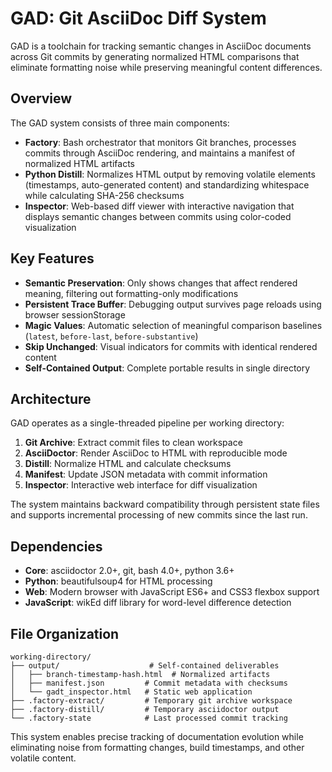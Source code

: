 # GAD: Git AsciiDoc Diff System

GAD is a toolchain for tracking semantic changes in AsciiDoc documents across Git commits by generating normalized HTML comparisons that eliminate formatting noise while preserving meaningful content differences.

## Overview

The GAD system consists of three main components:

- **Factory**: Bash orchestrator that monitors Git branches, processes commits through AsciiDoc rendering, and maintains a manifest of normalized HTML artifacts
- **Python Distill**: Normalizes HTML output by removing volatile elements (timestamps, auto-generated content) and standardizing whitespace while calculating SHA-256 checksums
- **Inspector**: Web-based diff viewer with interactive navigation that displays semantic changes between commits using color-coded visualization

## Key Features

- **Semantic Preservation**: Only shows changes that affect rendered meaning, filtering out formatting-only modifications
- **Persistent Trace Buffer**: Debugging output survives page reloads using browser sessionStorage
- **Magic Values**: Automatic selection of meaningful comparison baselines (`latest`, `before-last`, `before-substantive`)
- **Skip Unchanged**: Visual indicators for commits with identical rendered content
- **Self-Contained Output**: Complete portable results in single directory

## Architecture

GAD operates as a single-threaded pipeline per working directory:

1. **Git Archive**: Extract commit files to clean workspace
2. **AsciiDoctor**: Render AsciiDoc to HTML with reproducible mode
3. **Distill**: Normalize HTML and calculate checksums
4. **Manifest**: Update JSON metadata with commit information
5. **Inspector**: Interactive web interface for diff visualization

The system maintains backward compatibility through persistent state files and supports incremental processing of new commits since the last run.

## Dependencies

- **Core**: asciidoctor 2.0+, git, bash 4.0+, python 3.6+
- **Python**: beautifulsoup4 for HTML processing
- **Web**: Modern browser with JavaScript ES6+ and CSS3 flexbox support
- **JavaScript**: wikEd diff library for word-level difference detection

## File Organization

```
working-directory/
├── output/                    # Self-contained deliverables
│   ├── branch-timestamp-hash.html  # Normalized artifacts
│   ├── manifest.json         # Commit metadata with checksums
│   └── gadt_inspector.html   # Static web application
├── .factory-extract/         # Temporary git archive workspace
├── .factory-distill/         # Temporary asciidoctor output
└── .factory-state            # Last processed commit tracking
```

This system enables precise tracking of documentation evolution while eliminating noise from formatting changes, build timestamps, and other volatile content.